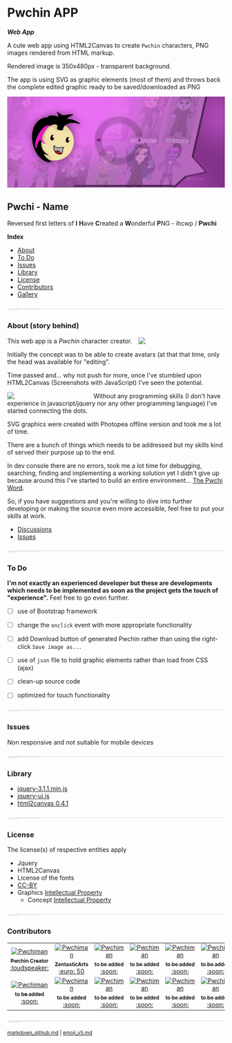 # Pwchin APP


***Web App***

A cute web app using HTML2Canvas to create `Pwchin` characters, PNG images rendered from HTML markup.

Rendered image is 350x480px - transparent background.

The app is using SVG as graphic elements (most of them) and throws back the complete edited graphic ready to be saved/downloaded as PNG


[![PwchiWorld](https://raw.githubusercontent.com/PwchiWorld/pwchi/main/resurse/pwchiworld.jpg)](https://pwchiworld.github.io/app/)

## Pwchi - Name
Reversed first letters of **I** **H**ave **C**reated a **W**onderful **P**NG - ihcwp / **Pwchi**



**Index** 
- [About](README.md#about)
- [To Do](README.md#to-do)
- [Issues](README.md#issues)
- [Library](#library)
- [License](#license)
- [Contributors](#contributors)
- [Gallery](https://pwchiworld.github.io/pwchi/)

![hr](https://raw.githubusercontent.com/PwchiWorld/app/main/assets/img/hr.png)

### About (story behind)



<div align="left">
<a href="https://pwchiworld.github.io/app/"><img src="https://pwchiworld.github.io/app/img/fan/fan10.png" align="right" width="200px;"/></a>
<p>This web app is a <em>Pwchin</em> character creator. </p>
<p>Initially the concept was to be able to create avatars (at that that time, only the head was available for "editing".</p>
<p>Time passed and... why not push for more, once I've stumbled upon HTML2Canvas (Screenshots with JavaScript) I've seen the potential.</p>
<a href="https://pwchiworld.github.io/app/"><img align="left" src="https://pwchiworld.github.io/app/img/fan/fan9.png" width="200px;"/></a>
<p>Without any programming skills (I don't have experience in javascript/jquery nor any other programming language) I've started connecting the dots.</p>
<p>SVG graphics were created with Photopea offline version and took me a lot of time.</p>
<p>There are a bunch of things which needs to be addressed but my skills kind of served their purpose up to the end.</p>
<p>In dev console there are no errors, took me a lot time for debugging, searching, finding and implementing a working solution yet I didn't give up because around this I've started to build an entire environment... <a href="https://pwchi.design-xpro.com/">The Pwchi Word</a>.</p></div>

So, if you have suggestions and you're willing to dive into further developing or making the source even more accessible, feel free to put your skills at work.

 * [Discussions](https://github.com/PwchiWorld/app/discussions)
 * [Issues](https://github.com/PwchiWorld/app/issues)


![hr](https://raw.githubusercontent.com/PwchiWorld/app/main/assets/img/hr.png)

### To Do
**I'm not exactly an experienced developer but these are developments which needs to be implemented as soon as the project gets the touch of "experience".**
Feel free to go even further.

- [ ] use of Bootstrap framework
- [ ] change the `onclick` event with more appropriate functionality
- [ ] add Download button of generated Pwchin rather than using the right-click `Save image as...`
- [ ] use of `json` file to hold graphic elements rather than load from CSS (ajax)
- [ ] clean-up source code
- [ ] optimized for touch functionality


![hr](https://raw.githubusercontent.com/PwchiWorld/app/main/assets/img/hr.png)


### Issues
Non responsive and not suitable for mobile devices



![hr](https://raw.githubusercontent.com/PwchiWorld/app/main/assets/img/hr.png)



### Library
* [jquery-3.1.1.min.js](https://blog.jquery.com/2016/09/22/jquery-3-1-1-released/)
* [jquery-ui.js](https://releases.jquery.com/)
* [html2canvas 0.4.1](https://html2canvas.hertzen.com)


![hr](https://raw.githubusercontent.com/PwchiWorld/app/main/assets/img/hr.png)

### License
The license(s) of respective entities apply
* Jquery
* HTML2Canvas 
* License of the fonts
* [CC-BY](https://creativecommons.org/licenses/by/3.0/)
* Graphics [Intellectual Property](https://pwchi.design-xpro.com/participant/pwchiman/)
   * Concept [Intellectual Property](https://pwchi.design-xpro.com/participant/pwchiman/)  
   
   
![hr](https://raw.githubusercontent.com/PwchiWorld/app/main/assets/img/hr.png)



### Contributors   



<table>
  <tbody>
    <tr>
      <td align="center"><a href="https://pwchi.design-xpro.com/participant/pwchiman/"><img src="https://avatars.githubusercontent.com/u/96176424?s=100&v=3" width="100px;" alt="Pwchiman"/><br /><sub><b>Pwchin Creator</b></sub></a><br /><a href="https://github.com/PwchiWorld/app/discussions" title="Answering Questions">:loudspeaker:</a></td>
      <td align="center"><a href="https://github.com/roZentasticArts"><img src="https://avatars.githubusercontent.com/u/116814275?s=100&v=3" width="100px;" alt="Pwchiman"/><br /><sub><b>ZentasticArts</b></sub></a><br /><a href="https://github.com/PwchiWorld/app/blob/main/.github/SPONSORS.md" title="Contributors">:euro: 50</a></td>
	  <td align="center"><a href="#"><img src="https://avatars.githubusercontent.com/u/13005368?s=100&v=3" width="100px;" alt="Pwchiman"/><br /><sub><b>to be added</b></sub></a><br /><a href="#discussions" title="Discussions">:soon:</a></td>
	  <td align="center"><a href="#"><img src="https://avatars.githubusercontent.com/u/13005368?s=100&v=3" width="100px;" alt="Pwchiman"/><br /><sub><b>to be added</b></sub></a><br /><a href="#discussions" title="Discussions">:soon:</a></td>
	  <td align="center"><a href="#"><img src="https://avatars.githubusercontent.com/u/13005368?s=100&v=3" width="100px;" alt="Pwchiman"/><br /><sub><b>to be added</b></sub></a><br /><a href="#discussions" title="Discussions">:soon:</a></td>
	  <td align="center"><a href="#"><img src="https://avatars.githubusercontent.com/u/13005368?s=100&v=3" width="100px;" alt="Pwchiman"/><br /><sub><b>to be added</b></sub></a><br /><a href="#discussions" title="Discussions">:soon:</a></td>
	  <td align="center"><a href="#"><img src="https://avatars.githubusercontent.com/u/13005368?s=100&v=3" width="100px;" alt="Pwchiman"/><br /><sub><b>to be added</b></sub></a><br /><a href="#discussions" title="Discussions">:soon:</a></td>
    </tr>
    <tr>
     <td align="center"><a href="#"><img src="https://avatars.githubusercontent.com/u/13005368?s=100&v=3" width="100px;" alt="Pwchiman"/><br /><sub><b>to be added</b></sub></a><br /><a href="#discussions" title="Discussions">:soon:</a></td>
	 <td align="center"><a href="#"><img src="https://avatars.githubusercontent.com/u/13005368?s=100&v=3" width="100px;" alt="Pwchiman"/><br /><sub><b>to be added</b></sub></a><br /><a href="#discussions" title="Discussions">:soon:</a></td>
	 <td align="center"><a href="#"><img src="https://avatars.githubusercontent.com/u/13005368?s=100&v=3" width="100px;" alt="Pwchiman"/><br /><sub><b>to be added</b></sub></a><br /><a href="#discussions" title="Discussions">:soon:</a></td>
	 <td align="center"><a href="#"><img src="https://avatars.githubusercontent.com/u/13005368?s=100&v=3" width="100px;" alt="Pwchiman"/><br /><sub><b>to be added</b></sub></a><br /><a href="#discussions" title="Discussions">:soon:</a></td>
	 <td align="center"><a href="#"><img src="https://avatars.githubusercontent.com/u/13005368?s=100&v=3" width="100px;" alt="Pwchiman"/><br /><sub><b>to be added</b></sub></a><br /><a href="#discussions" title="Discussions">:soon:</a></td>
	 <td align="center"><a href="#"><img src="https://avatars.githubusercontent.com/u/13005368?s=100&v=3" width="100px;" alt="Pwchiman"/><br /><sub><b>to be added</b></sub></a><br /><a href="#discussions" title="Discussions">:soon:</a></td>
	 <td align="center"><a href="#"><img src="https://avatars.githubusercontent.com/u/13005368?s=100&v=3" width="100px;" alt="Pwchiman"/><br /><sub><b>to be added</b></sub></a><br /><a href="#discussions" title="Discussions">:soon:</a></td>
    </tr>
  </tbody>
</table>



![hr](https://raw.githubusercontent.com/PwchiWorld/app/main/assets/img/hr.png)

<sup align="right"><a href="https://github.com/PwchiWorld/app/blob/main/docs/markdown_github.md">markdown_github.md</a> | <a href="https://github.com/PwchiWorld/app/blob/main/docs/emoji_v5.md">emoji_v5.md</a> </sup>

